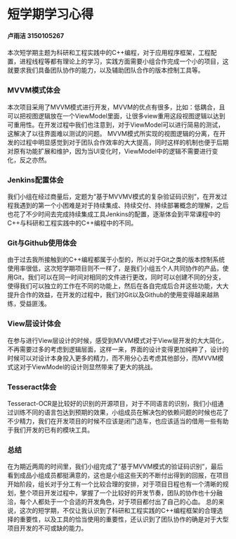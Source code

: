 # 短学期学习心得
#### 卢雨洁	3150105267

本次短学期主题为科研和工程实践中的C++编程，对于应用程序框架，工程配置，进程线程等都有理论上的学习，实践方面需要小组合作完成一个小的项目，这就要求我们具备团队协作的能力，以及辅助团队合作的版本控制工具等。

### MVVM模式体会
本次项目采用了MVVM模式进行开发，MVVM的优点有很多，比如：低耦合，且可以把视图逻辑放在一个ViewModel里面，让很多view重用这段视图逻辑以达到可重用性。在开发过程中我们也注意到，对于ViewModel可以进行简易的测试，这解决了以往界面难以测试的问题。
MVVM模式所实现的视图逻辑的分离，在开发的过程中明显感觉到对于团队合作效率的大大提高，同时这样的机制也便于后期对原有功能扩展和维护，因为当UI变化时，ViewModel中的逻辑不需要进行变化，反之亦然。

### Jenkins配置体会
我们小组在经过商量后，定题为“基于MVVMV模式的复杂验证码识别”，在开发过程我遇到的第一个小困难是对于持续集成、持续交付、持续部署概念的理解，之后也花了不少时间去完成持续集成工具Jenkins的配置，逐渐体会到平常课程中的C++与科研和工程实践中的C++编程中的不同。

### Git与Github使用体会
由于过去我所接触到的C++编程都属于小型的，所以对于Git之类的版本控制系统使用率很低，这次短学期项目则不一样了，是我们小组五个人共同协作的产品，使用Git，我们可以在同一时间对相同的文件进行更改，同时可以创建不同的分支，使得我们可以独立的工作在不同的功能上，然后在各自完成后合并这些功能，大大提升合作的效益，在开发的过程中，我们对Git以及Github的使用变得越来越熟练，受益匪浅。

### View层设计体会
在参与进行View层设计的时候，感受到MVVM模式对于View层开发的大大简化，不再需要过多的考虑到逻辑层面，这样一来，界面的设计变得更加纯粹了，设计的时候可以对设计本身投入更多的精力，而不用分心去考虑其他部分，而MVVM模式这对于ViewModel的设计则显然带来了更大的挑战。

### Tesseract体会
Tesseract-OCR是比较好的识别的开源项目，对于不同语言的识别，我们小组通过训练不同的语言包达到预期的效果，小组成员在解决包的依赖问题的时候也花了不少精力，我们在开发项目的时候不应该是闭门造车，也应该适当的借用一些有助于我们开发的已有的模块工具。

### 总结
在为期近两周的时间里，我们小组完成了“基于MVVM模式的验证码识别”，最后看到成品小组成员都挺满意的，这也是小组这些天的不断付出得到的回报，在项目开始阶段，组长对于分工有一个比较合理的安排，对于项目日程也有一个清晰的规划，整个项目开发过程中，掌握了一个比较好的开发节奏，团队的协作也十分融洽，每个人都处于一个合适的开发角色，对于项目都付出了自己的心血。
总的来说，这次的短学期，不仅让我认识到了科研和工程实践的C++编程框架的合理选择的重要性，以及工具的恰当使用的重要性，还认识到了团队协作的确是对于大型项目开发的不可或缺的能力。
